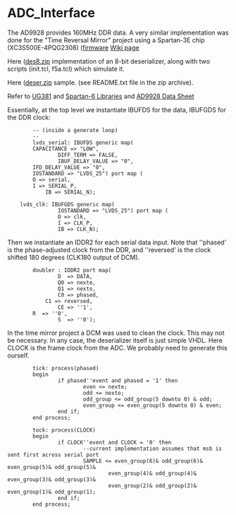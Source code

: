# ADC_Interface
The AD9928 provides 160MHz DDR data.  A very similar implementation was done for the "Time Reversal Mirror" project
using a Spartan-3E chip (XC3S500E-4PQG2308)
([firmware](http://ohm.bu.edu/~cdubois/Waveform%20Mirror/vhdl.tar.gz)
[Wiki page](http://ohm.bu.edu/cgi-bin/edf/Time_Reversal_Mirror)

Here ([des8.zip](http://ohm.bu.edu/~hazen/Frangioni_Public/FPGA_Board/Firmware/Samples/des8.zip)
implementation of an 8-bit deserializer, along with two scripts (init.tcl, f5a.tcl) which simulate it.

Here ([deser.zip](http://joule.bu.edu/~hazen/Frangioni_Public/FPGA_Board/Firmware/Samples/deser.zip)
sample.  (see README.txt file in the zip archive).

Refer to [UG381](http://www.xilinx.com/support/documentation/user_guides/ug381.pdf)
and [Spartan-6 Libraries](http://www.xilinx.com/support/documentation/sw_manuals/xilinx11/spartan6_hdl.pdf)
and [AD9928 Data Sheet](http://ohm.bu.edu/~hazen/Frangioni/Camera/AD9928_SpB.pdf)

Essentially, at the top level we instantiate IBUFDS for the data, IBUFGDS for the DDR clock:

```
        -- (inside a generate loop)
        --
        lvds_serial: IBUFDS generic map(
		CAPACITANCE => "LOW",
                DIFF_TERM => FALSE,
                IBUF_DELAY_VALUE => "0",
		IFD_DELAY_VALUE => "0",
		IOSTANDARD => "LVDS_25") port map (
		O => serial,
		I => SERIAL_P,
	        IB => SERIAL_N);

```
```
	lvds_clk: IBUFGDS generic map(
                IOSTANDARD => "LVDS_25") port map (
                O => clk,
                I => CLK_P,
                IB => CLK_N);

```
Then we instantiate an IDDR2 for each serial data input.  Note that ''phased' is the phase-adjusted
clock from the DDR, and ''reversed' is the clock shifted 180 degrees (CLK180 output of DCM).

```
        doubler : IDDR2 port map(
                D  => DATA,
                Q0 => nexte,
                Q1 => nexto,
                C0 => phased,
        	C1 => reversed,
                CE => ''1',
		R  => ''0',
                S  => ''0');

```
In the time mirror project a DCM was used to clean the clock.
This may not be necessary.  In any case, the deserializer itself
is just simple VHDL.  Here CLOCK is the frame clock from the ADC.
We probably need to generate this ourself.

```
        tick: process(phased)
        begin
                if phased''event and phased = '1' then
                        even <= nexte;
                        odd <= nexto;
                        odd_group <= odd_group(5 downto 0) & odd;
                        even_group <= even_group(5 downto 0) & even;
                end if;
        end process;

```
```
        tock: process(CLOCK)
        begin
                if CLOCK''event and CLOCK = '0' then
                        --current implementation assumes that msb is sent first across serial port
                        SAMPLE <= even_group(6)& odd_group(6)& even_group(5)& odd_group(5)&
                                even_group(4)& odd_group(4)& even_group(3)& odd_group(3)&
                                even_group(2)& odd_group(2)& even_group(1)& odd_group(1);
                end if;
        end process;

```
